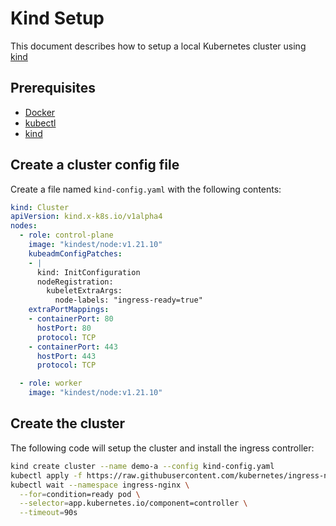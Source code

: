 # Kind Setup

This document describes how to setup a local Kubernetes cluster using [kind](https://kind.sigs.k8s.io/docs/user/quick-start/)

## Prerequisites

- [Docker](https://docs.docker.com/get-docker/)
- [kubectl](https://kubernetes.io/docs/tasks/tools/install-kubectl/)
- [kind](https://kind.sigs.k8s.io/docs/user/quick-start/#installation)

## Create a cluster config file

Create a file named `kind-config.yaml` with the following contents:

```yml
kind: Cluster
apiVersion: kind.x-k8s.io/v1alpha4
nodes:
  - role: control-plane
    image: "kindest/node:v1.21.10"
    kubeadmConfigPatches:
    - |
      kind: InitConfiguration
      nodeRegistration:
        kubeletExtraArgs:
          node-labels: "ingress-ready=true"
    extraPortMappings:
    - containerPort: 80
      hostPort: 80
      protocol: TCP
    - containerPort: 443
      hostPort: 443
      protocol: TCP

  - role: worker
    image: "kindest/node:v1.21.10"
```

## Create the cluster

The following code will setup the cluster and install the ingress controller:

```bash
kind create cluster --name demo-a --config kind-config.yaml
kubectl apply -f https://raw.githubusercontent.com/kubernetes/ingress-nginx/main/deploy/static/provider/kind/deploy.yaml
kubectl wait --namespace ingress-nginx \
  --for=condition=ready pod \
  --selector=app.kubernetes.io/component=controller \
  --timeout=90s
```
